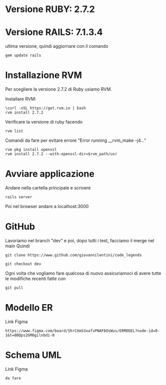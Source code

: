 
# Versione RUBY: 2.7.2

# Versione RAILS: 7.1.3.4

ultima versione, quindi aggiornare con il comando

    gem update rails

# Installazione RVM

Per scegliere la versione 2.7.2 di Ruby usiamo RVM.

Installare RVM: 

    \curl -sSL https://get.rvm.io | bash
    rvm install 2.7.2

Verificare la versione di ruby facendo 

    rvm list 

Comandi da fare per evitare errore "Error running __rvm_make -j4..."

    rvm pkg install openssl 
    rvm install 2.7.2 --with-openssl-dir=$rvm_path/usr 

# Avviare applicazione
Andare nella cartella principale e scrivere 

    rails server 

Poi nel browser andare a localhost:3000 

# GitHub

Lavoriamo nel branch "dev" e poi, dopo tutti i test, facciamo il merge nel main
Quindi 

    git clone https://www.github.com/giovannilentini/code_legends

    git checkout dev 

Ogni volta che vogliamo fare qualcosa di nuovo assicuriamoci di avere tutte le modifiche recenti fatte con

    git pull 


# Modello ER
Link Figma

    https://www.figma.com/board/ShrCXmS3xafvPNAF6OsWus/ERMODEL?node-id=0-1&t=8BQps2GMOgilnbdi-0


# Schema UML
Link Figma 
    
    da fare